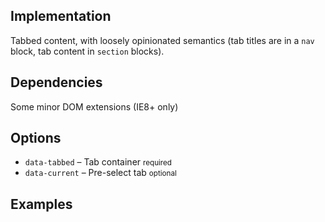 ## Implementation
Tabbed content, with loosely opinionated semantics (tab titles are in a <code>nav</code> block, tab content in <code>section</code> blocks).

## Dependencies

Some minor DOM extensions (IE8+ only)

## Options

<ul class="nobullet">
  <li><code>data-tabbed</code> &ndash; Tab container <small>required</small></li>
  <li><code>data-current</code> &ndash; Pre-select tab <small class="opt">optional</small></li>
</ul>

## Examples
